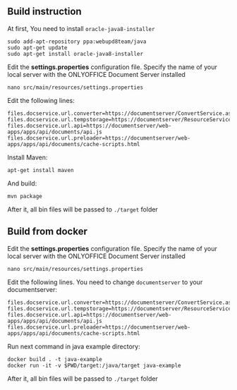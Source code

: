 ## Build instruction

At first, You need to install `oracle-java8-installer`

```
sudo add-apt-repository ppa:webupd8team/java
sudo apt-get update
sudo apt-get install oracle-java8-installer
```

Edit the **settings.properties** configuration file. Specify the name of your local server with the ONLYOFFICE Document Server installed

```
nano src/main/resources/settings.properties
```

Edit the following lines:

```
files.docservice.url.converter=https://documentserver/ConvertService.ashx
files.docservice.url.tempstorage=https://documentserver/ResourceService.ashx
files.docservice.url.api=https://documentserver/web-apps/apps/api/documents/api.js
files.docservice.url.preloader=https://documentserver/web-apps/apps/api/documents/cache-scripts.html
```

Install Maven:

```
apt-get install maven
```

And build:

```
mvn package
```

After it, all bin files will be passed to `./target` folder

## Build from docker
Edit the **settings.properties** configuration file. Specify the name of your local server with the ONLYOFFICE Document Server installed

```
nano src/main/resources/settings.properties
```

Edit the following lines. You need to change `documentserver` to your documentserver:

```
files.docservice.url.converter=https://documentserver/ConvertService.ashx
files.docservice.url.tempstorage=https://documentserver/ResourceService.ashx
files.docservice.url.api=https://documentserver/web-apps/apps/api/documents/api.js
files.docservice.url.preloader=https://documentserver/web-apps/apps/api/documents/cache-scripts.html

```
Run next command in java example directory:
```
docker build . -t java-example
docker run -it -v $PWD/target:/java/target java-example
```
After it, all bin files will be passed to `./target` folder
